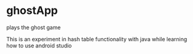 # ghostApp
plays the ghost game

This is an experiment in hash table functionality with java while learning how to use android studio
